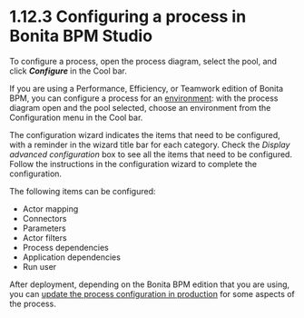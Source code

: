 # 1.12.3 Configuring a process in Bonita BPM Studio

To configure a process, open the process diagram, select the pool, and click **_Configure_** in the Cool bar.

If you are using a Performance, Efficiency, or Teamwork edition of Bonita BPM, you can configure a process for an [environment](/environments.md): 
with the process diagram open and the pool selected, choose an environment from
the Configuration menu in the Cool bar.

The configuration wizard indicates the items that need to be configured, with a reminder in the wizard title bar for each category. Check the _Display advanced configuration_ box to 
see all the items that need to be configured. Follow the instructions in the configuration wizard to complete the configuration.

The following items can be configured:

* Actor mapping
* Connectors
* Parameters
* Actor filters
* Process dependencies
* Application dependencies
* Run user

After deployment, depending on the Bonita BPM edition that you are using, you can [update the process configuration in production](/live-update.md) for some aspects of the process.